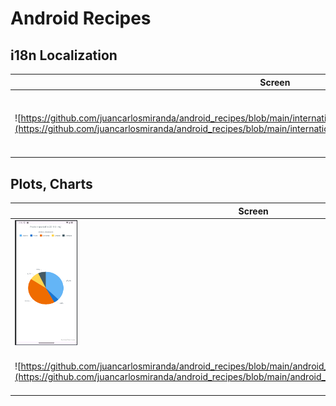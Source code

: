 # Android Recipes



## i18n Localization
| Screen                                                                                                                                                                                                               | Description                                                                                                                                                                                          |   
|----------------------------------------------------------------------------------------------------------------------------------------------------------------------------------------------------------------------|------------------------------------------------------------------------------------------------------------------------------------------------------------------------------------------------------|
| ![https://github.com/juancarlosmiranda/android_recipes/blob/main/internationalization_01](https://github.com/juancarlosmiranda/android_recipes/blob/main/internationalization_01/images/internationalization_01.png) | [internationalization_01](https://github.com/juancarlosmiranda/android_recipes/tree/main/internationalization_01) Example for language configuration. (English, Spanish). Non-persistent parameters. |


## Plots, Charts
| Screen                                                                                                                                                                                          | Description                                                                                                                                                                              |   
|-------------------------------------------------------------------------------------------------------------------------------------------------------------------------------------------------|------------------------------------------------------------------------------------------------------------------------------------------------------------------------------------------|
| <img src="https://github.com/juancarlosmiranda/android_recipes/blob/main/android_chart_01/images/android_chart_01.png" alt="Alt Text" width="100" height="200">                                | [android_chart_01](https://github.com/juancarlosmiranda/android_recipes/tree/main/android_chart_01) Pie Chart using [AnyChart](https://www.anychart.com/technical-integrations/samples/android-charts/) library.       |
| ![https://github.com/juancarlosmiranda/android_recipes/blob/main/android_chart_02](https://github.com/juancarlosmiranda/android_recipes/blob/main/android_chart_02/images/android_chart_02.png) | [android_chart_02](https://github.com/juancarlosmiranda/android_recipes/tree/main/android_chart_02) Pie Chart using [MPAndroidChart](https://github.com/PhilJay/MPAndroidChart/) library. |